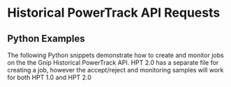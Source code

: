 <h1>Historical PowerTrack API Requests</h1>
<h2>Python Examples</h2>
<p>The following Python snippets demonstrate how to create and monitor jobs on the the Gnip Historical PowerTrack API.  HPT 2.0 has a separate file for creating a job, however the accept/reject and monitoring samples will work for both HPT 1.0 and HPT 2.0
